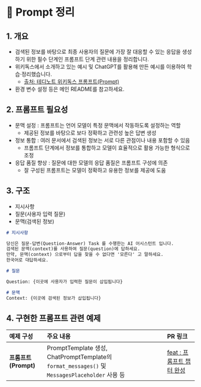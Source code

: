 # 📄 Prompt 정리

## 1. 개요
- 검색된 정보를 바탕으로 최종 사용자의 질문에 가장 잘 대응할 수 있는 응답을 생성하기 위한 필수 단계인 프롬프트 단계 관련 내용을 정리합니다.  
- 위키독스에서 소개하고 있는 예시 및 ChatGPT를 활용해 만든 예시를 이용하여 학습·정리했습니다.
  - [출처: 테디노트 위키독스 프롬프트(Prompt)](https://wikidocs.net/233347)  
- 환경 변수 설정 등은 메인 README를 참고하세요.

## 2. 프롬프트 필요성
 
- 문맥 설정 : 프롬프트는 언어 모델이 특정 문맥에서 작동하도록 설정하는 역할
  - 제공된 정보를 바탕으로 보다 정확하고 관련성 높은 답변 생성
- 정보 통합 : 여러 문서에서 검색된 정보는 서로 다른 관점이나 내용 포함할 수 있음
  - 프롬프트 단계에서 정보를 통합하고 모델이 효율적으로 활용 가능한 형식으로 조정
- 응답 품질 향상 : 질문에 대한 모델의 응답 품질은 프롬프트 구성에 의존
  - 잘 구성된 프롬프트는 모델이 정확하고 유용한 정보를 제공에 도움

## 3. 구조
- 지시사항
- 질문(사용자 입력 질문)
- 문맥(검색된 정보)

```markdown
# 지시사항

당신은 질문-답변(Question-Answer) Task 를 수행한는 AI 어시스턴트 입니다. 
검색된 문맥(context)를 사용하여 질문(question)에 답하세요. 
만약, 문맥(context) 으로부터 답을 찾을 수 없다면 '모른다' 고 말하세요. 
한국어로 대답하세요. 

# 질문

Question: {이곳에 사용자가 입력한 질문이 삽입됩니다} 

# 문맥
Context: {이곳에 검색된 정보가 삽입됩니다}
```


## 4. 구현한 프롬프트 관련 예제 

| 예제 구성                              | 주요 내용                                                                               | PR 링크                                                       |
|:-----------------------------------|:------------------------------------------------------------------------------------|:------------------------------------------------------------|
| **프롬프트(Prompt)**                   | PromptTemplate 생성, ChatPromptTemplate의 `format_messages()` 및 `MessagesPlaceholder` 사용 등 | [feat : 프롬프트 챕터 완성](https://github.com/CheorHyeon/LangGraphTutorial/pull/13) |
